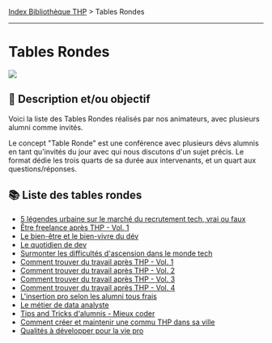 [Index Bibliothèque THP](https://github.com/TheHackingProject/bibliotheque-THP) > Tables Rondes

___

# Tables Rondes

![](https://picsum.photos/1024/400)

## 📄 Description et/ou objectif

Voici la liste des Tables Rondes réalisés par nos animateurs, avec plusieurs alumni comme invités.

Le concept "Table Ronde" est une conférence avec plusieurs dévs alumnis en tant qu'invités du jour avec qui nous discutons d'un sujet précis. Le format dédie les trois quarts de sa durée aux intervenants, et un quart aux questions/réponses. 


## 📚 Liste des tables rondes

- [5 légendes urbaine sur le marché du recrutement tech, vrai ou faux](https://github.com/TheHackingProject/bibliotheque-THP/blob/master/notes/5%20l%C3%A9gendes%20urbaine%20sur%20le%20march%C3%A9%20du%20recrutement%20tech%2C%20vrai%20ou%20faux.md)
- [Être freelance après THP - Vol. 1](https://github.com/TheHackingProject/bibliotheque-THP/blob/master/notes/%C3%8Atre%20freelance%20apr%C3%A8s%20THP%20-%20vol.%201.md)
- [Le bien-être et le bien-vivre du dév](https://github.com/TheHackingProject/bibliotheque-THP/blob/master/notes/Le%20bien-%C3%AAtre%20et%20le%20bien-vivre%20du%20d%C3%A9v.md)
- [Le quotidien de dev](https://github.com/TheHackingProject/bibliotheque-THP/blob/master/notes/Le%20quotidien%20de%20dev.md)
- [Surmonter les difficultés d'ascension dans le monde tech](https://github.com/TheHackingProject/bibliotheque-THP/blob/master/notes/Surmonter%20les%20difficult%C3%A9s%20d'ascension%20dans%20le%20monde%20tech.md)
- [Comment trouver du travail après THP - Vol. 1](https://github.com/TheHackingProject/bibliotheque-THP/blob/master/notes/Comment%20trouver%20du%20travail%20apr%C3%A8s%20THP%20-%20Vol.%201.md)
- [Comment trouver du travail après THP - Vol. 2](https://github.com/TheHackingProject/bibliotheque-THP/blob/master/notes/Comment%20trouver%20du%20travail%20apr%C3%A8s%20THP%20-%20Vol.%202.md)
- [Comment trouver du travail après THP - Vol. 3](https://github.com/TheHackingProject/bibliotheque-THP/blob/master/notes/Comment%20trouver%20du%20travail%20apr%C3%A8s%20THP%20-%20Vol.%203.md)
- [Comment trouver du travail après THP - Vol. 4](https://github.com/TheHackingProject/bibliotheque-THP/blob/master/notes/Comment%20trouver%20du%20travail%20apr%C3%A8s%20THP%20-%20Vol.%204.md)
- [L'insertion pro selon les alumni tous frais](https://github.com/TheHackingProject/bibliotheque-THP/blob/master/notes/L'insertion%20pro%20selon%20les%20alumni%20tous%20frais.md)
- [Le métier de data analyste](https://github.com/TheHackingProject/bibliotheque-THP/blob/master/notes/Le%20m%C3%A9tier%20de%20data%20analyste.md)
- [Tips and Tricks d'alumnis - Mieux coder](https://github.com/TheHackingProject/bibliotheque-THP/blob/master/notes/Tips%20and%20Tricks%20d'alumnis%20-%20Mieux%20coder.md)
- [Comment créer et maintenir une commu THP dans sa ville](https://github.com/TheHackingProject/bibliotheque-THP/blob/master/notes/Comment%20cr%C3%A9er%20et%20maintenir%20une%20commu%20THP%20dans%20sa%20ville.md)
- [Qualités à développer pour la vie pro](https://github.com/TheHackingProject/bibliotheque-THP/blob/master/notes/Qualit%C3%A9s%20%C3%A0%20d%C3%A9velopper%20pour%20la%20vie%20pro.md)
